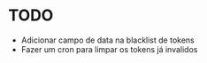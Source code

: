 


# TODO
- Adicionar campo de data na blacklist de tokens
- Fazer um cron para limpar os tokens já invalidos